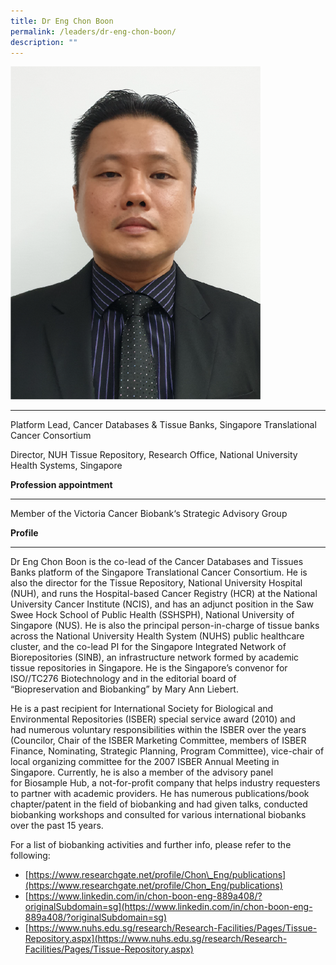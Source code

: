 ```yaml
---
title: Dr Eng Chon Boon
permalink: /leaders/dr-eng-chon-boon/
description: ""
---
```

<img style="width:400px" src="/images/Leaders/dr-eng-chon-boon.png">

* * *

Platform Lead, Cancer Databases &amp; Tissue Banks, Singapore Translational Cancer Consortium&nbsp;

Director, NUH Tissue Repository, Research Office, National University Health Systems, Singapore&nbsp;&nbsp;&nbsp;

**Profession appointment**&nbsp;&nbsp;

* * *

Member of the&nbsp;Victoria Cancer&nbsp;Biobank‘s Strategic Advisory Group&nbsp;

**Profile**&nbsp;

* * *

Dr Eng Chon Boon is the co-lead of the Cancer Databases and Tissues Banks platform of the Singapore Translational Cancer Consortium. He is also the director for the Tissue Repository, National University Hospital (NUH), and runs the Hospital-based Cancer Registry (HCR) at the National University Cancer Institute (NCIS), and&nbsp;has an adjunct position in the Saw Swee Hock School of Public Health (SSHSPH), National University of Singapore (NUS). He is also the principal person-in-charge of tissue banks across the National University Health System (NUHS) public healthcare cluster, and the co-lead PI for the Singapore Integrated Network of Biorepositories (SINB), an infrastructure network formed by academic tissue repositories in Singapore. He is the Singapore’s convenor for ISO//TC276 Biotechnology and in the editorial board of “Biopreservation&nbsp;and Biobanking” by Mary Ann Liebert.&nbsp;

He is a past recipient for International Society for Biological and Environmental Repositories (ISBER) special service award (2010) and had&nbsp;numerous&nbsp;voluntary responsibilities within the ISBER over the years (Councilor, Chair of the ISBER Marketing Committee, members of ISBER Finance, Nominating, Strategic Planning, Program Committee), vice-chair of local organizing committee for the 2007 ISBER Annual Meeting in Singapore. Currently, he is also a member of the advisory panel for&nbsp;Biosample&nbsp;Hub, a not-for-profit company that helps industry requesters to partner with academic providers. He has&nbsp;numerous&nbsp;publications/book chapter/patent in the field of biobanking and had given talks, conducted biobanking workshops and consulted for various international biobanks over the past 15 years.&nbsp;

For a list of biobanking activities and further info, please refer to the following:&nbsp;

*   [https://www.researchgate.net/profile/Chon\_Eng/publications](https://www.researchgate.net/profile/Chon_Eng/publications)&nbsp;
*   [https://www.linkedin.com/in/chon-boon-eng-889a408/?originalSubdomain=sg](https://www.linkedin.com/in/chon-boon-eng-889a408/?originalSubdomain=sg)&nbsp;
*   [https://www.nuhs.edu.sg/research/Research-Facilities/Pages/Tissue-Repository.aspx](https://www.nuhs.edu.sg/research/Research-Facilities/Pages/Tissue-Repository.aspx)
